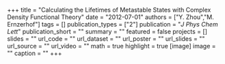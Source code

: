+++
title = "Calculating the Lifetimes of Metastable States with Complex Density Functional Theory"
date = "2012-07-01"
authors = ["Y. Zhou","M. Ernzerhof"]
tags = []
publication_types = ["2"]
publication = "_J Phys Chem Lett_"
publication_short = ""
summary = ""
featured = false
projects = []
slides = ""
url_code = ""
url_dataset = ""
url_poster = ""
url_slides = ""
url_source = ""
url_video = ""
math = true
highlight = true
[image]
image = ""
caption = ""
+++

